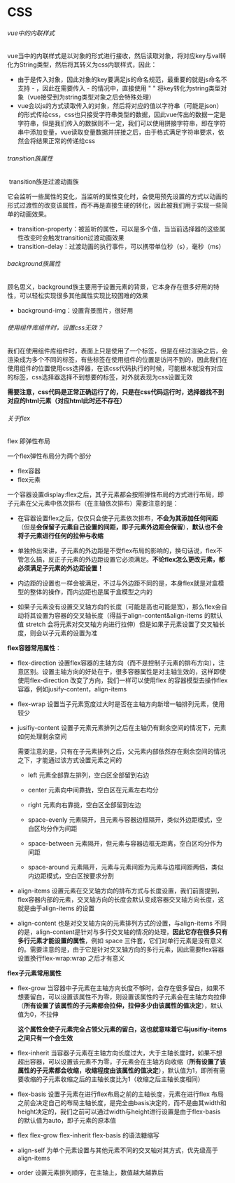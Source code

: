 # CSS

###### vue中的内联样式

​	vue当中的内联样式是以对象的形式进行接收，然后读取对象，将对应key与val转化为String类型，然后将其转义为css内联样式，因此：

+ 由于是传入对象，因此对象的key要满足js的命名规范，最重要的就是js命名不支持 - ，因此在需要传入 - 的情况中，直接使用 " " 将key转化为string类型对象（vue接受到为string类型对象之后会特殊处理）
+ vue会以js的方式读取传入的对象，然后将对应的值以字符串（可能是json）的形式传给css，css也只接受字符串类型的数据，因此vue传出的数据一定是字符串，但是我们传入的数据则不一定，我们可以使用拼接字符串，即在字符串中添加变量，vue读取变量数据并拼接之后，由于格式满足字符串要求，依然会将结果正常的传递给css

###### transition族属性

​	transition族是过渡动画族

​	它会监听一些属性的变化，当监听的属性变化时，会使用预先设置的方式以动画的形式过渡性的改变该属性，而不再是直接生硬的转化，因此被我们用于实现一些简单的动画效果。

+ transition-property：被监听的属性，可以是多个值，当当前选择器的这些属性改变时会触发transition过渡动画效果
+ transition-delay：过渡动画的执行事件，可以携带单位秒（s），毫秒（ms）

###### background族属性

​	顾名思义，background族主要用于设置元素的背景，它本身存在很多好用的特性，可以轻松实现很多其他属性实现比较困难的效果

+ background-img：设置背景图片，很好用

###### 使用组件库组件时，设置css无效？

​	我们在使用组件库组件时，表面上只是使用了一个标签，但是在经过渲染之后，会渲染成为多个不同的标签，有些标签在使用组件的位置是访问不到的，因此我们在使用组件的位置使用css选择器，在该css代码执行的时候，可能根本就没有对应的标签，css选择器选择不到想要的标签，对外就表现为css设置无效

**需要注意，css代码是正常正确运行了的，只是在css代码运行时，选择器找不到对应的html元素（对应html此时还不存在）**

###### 关于flex

flex 即弹性布局

一个flex弹性布局分为两个部分

+ flex容器
+ flex元素

一个容器设置display:flex之后，其子元素都会按照弹性布局的方式进行布局，即子元素在父元素中依次排布（在主轴依次排布）需要注意的是：

+ 在容器设置flex之后，仅仅只会使子元素依次排布，**不会为其添加任何间距**（但是**会保留子元素自己设置的间距，即子元素外边距会保留**），**默认也不会将子元素进行任何的拉伸与收缩**
+ 单独拎出来讲，子元素的外边距是不受flex布局的影响的，换句话说，flex不管怎么搞，反正子元素的外边距设置它必须满足。**不论flex怎么更改元素，都必须满足子元素的外边距设置！**
+ 内边距的设置也一样会被满足，不过与外边距不同的是，本身flex就是对盒模型的整体的操作，而内边距也是属于盒模型之内的

+ 如果子元素没有设置交叉轴方向的长度（可能是高也可能是宽），那么flex会自动将其设置为容器的交叉轴长度（得益于align-content&align-items 的默认值 stretch 会将元素对交叉轴方向进行拉伸）但是如果子元素设置了交叉轴长度，则会以子元素的设置为准

**flex容器常用属性**：

+ flex-direction 设置flex容器的主轴方向（而不是控制子元素的排布方向），注意区别。设置主轴方向的好处在于，很多容器属性是对主轴生效的，这样即使使用flex-direction 改变了方向，我们一样可以使用flex 的容器模型去操作flex容器，例如jusify-content，align-items

+ flex-wrap 设置当子元素宽度过大时是否在主轴方向新增一轴排列元素，使用较少

+ jusifiy-content 设置子元素元素排列之后在主轴仍有剩余空间的情况下，元素如何处理剩余空间

  需要注意的是，只有在子元素排列之后，父元素内部依然存在剩余空间的情况之下，才能通过该方式设置元素之间的

  + left 元素全部靠左排列，空白区全部留到右边
  + center 元素向中间靠拢，空白区在元素左右均分
  + right 元素向右靠拢，空白区全部留到左边

  + space-evenly 元素隔开，且元素与容器边框隔开，类似外边距模式，空白区均分作为间距
  + space-between 元素隔开，但元素与容器边框无距离，空白区均分作为间距
  + space-around 元素隔开，元素与元素间距为元素与边框间距两倍，类似内边距模式，空白区按要求分割

+ align-items 设置元素在交叉轴方向的排布方式与长度设置，我们前面提到，flex容器内部的元素，交叉轴方向的长度会默认变成容器交叉轴方向长度，这就是由于align-items 的设置

+ align-content 也是对交叉轴方向的元素排列方式的设置，与align-items 不同的是，align-content是针对与多行交叉轴的情况的处理，**因此它存在很多只有多行元素才能设置的属性**，例如 space 三件套，它们对单行元素是没有意义的。需要注意的是，由于它是针对交叉轴方向的多行元素，因此需要flex容器设置换行flex-wrap:wrap 之后才有意义

**flex子元素常用属性**

+ flex-grow 当容器中子元素在主轴方向长度不够时，会存在很多留白，如果不想要留白，可以设置该属性不为零，则设置该属性的子元素会在主轴方向拉伸（**所有设置了该属性的子元素都会拉伸，拉伸多少由该属性的值决定**），默认值为0，不拉伸

  **这个属性会使子元素完全占领父元素的留白，这也就意味着它与jusifiy-items之间只有一个会生效**

+ flex-inherit 当容器子元素在主轴方向长度过大，大于主轴长度时，如果不想超出容器，可以设置该元素不为零，子元素会在主轴方向收缩（**所有设置了该属性的子元素都会收缩，收缩程度由该属性的值决定**），默认值为1，即所有需要收缩的子元素收缩之后的主轴长度比为1（收缩之后主轴长度相同）

+ flex-basis 设置子元素在进行flex布局之前的主轴长度，元素在进行flex 布局之前会决定自己的布局主轴长度，是完全由basis决定的，而不是由其width和height决定的，我们之前可以通过width与height进行设置是由于flex-basis 的默认值为auto，即子元素的原本值

+ flex  flex-grow flex-inherit flex-basis 的语法糖缩写

+ align-self 为单个元素设置与其他元素不同的交叉轴对其方式，优先级高于align-items

+ order 设置元素排列顺序，在主轴上，数值越大越靠后

